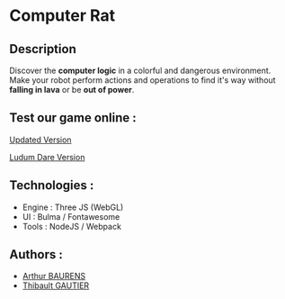 # Computer Rat

## Description

Discover the **computer logic** in a colorful and dangerous environment.
Make your robot perform actions and operations to find it's way without **falling in lava** or be **out of power**.

## Test our game online :
[Updated Version](https://abaurens.github.io/ComputerRat/)

[Ludum Dare Version](https://tybau.github.io/computer-rat)

## Technologies : 

- Engine : Three JS (WebGL)
- UI : Bulma / Fontawesome
- Tools : NodeJS / Webpack

## Authors : 

- [Arthur BAURENS](https://github.com/abaurens)
- [Thibault GAUTIER](https://github.com/Tybau)
